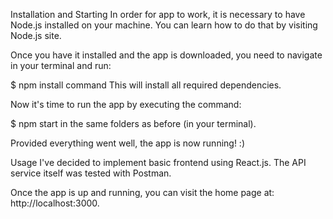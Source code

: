 Installation and Starting
In order for app to work, it is necessary to have Node.js installed on your machine. You can learn how to do that by visiting Node.js site.

Once you have it installed and the app is downloaded, you need to navigate in your terminal and run:

$ npm install command This will install all required dependencies.

Now it's time to run the app by executing the command:

$ npm start
in the same folders as before (in your terminal).

Provided everything went well, the app is now running! :)

Usage
I've decided to implement basic frontend using React.js. The API service itself was tested with Postman.

Once the app is up and running, you can visit the home page at: http://localhost:3000.

